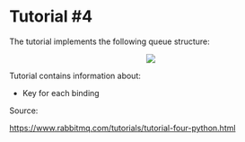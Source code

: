 # Tutorial #4

The tutorial implements the following queue structure:
<p align="center"> 
<img src="https://www.rabbitmq.com/img/tutorials/direct-exchange.png?style=centerme">
</p>

Tutorial contains information about: 
- Key for each binding

Source:

https://www.rabbitmq.com/tutorials/tutorial-four-python.html
